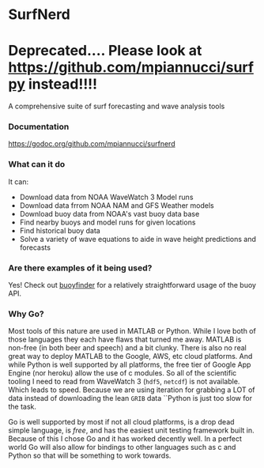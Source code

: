 # SurfNerd

# Deprecated.... Please look at https://github.com/mpiannucci/surfpy instead!!!!

A comprehensive suite of surf forecasting and wave analysis tools

### Documentation

https://godoc.org/github.com/mpiannucci/surfnerd

### What can it do

It can:

* Download data from NOAA WaveWatch 3 Model runs
* Download data frrom NOAA NAM and GFS Weather models
* Download buoy data from NOAA's vast buoy data base
* Find nearby buoys and model runs for given locations
* Find historical buoy data
* Solve a variety of wave equations to aide in wave height predictions and forecasts

### Are there examples of it being used? 

Yes! Check out [buoyfinder](https://buoyfinder.appspot.com) for a relatively straightforward usage of the buoy API.

### Why Go?

Most tools of this nature are used in MATLAB or Python. While I love both of those languages they each have flaws that turned me away. MATLAB is non-free (in both beer and speech) and a bit clunky. There is also no real great way to deploy MATLAB to the Google, AWS, etc cloud platforms. And while Python is well supported by all platforms, the free tier of Google App Engine (nor heroku) allow the use of c modules. So all of the scientific tooling I need to read from WaveWatch 3 (`hdf5`, `netcdf`) is not available. Which leads to speed. Because we are using iteration for grabbing a LOT of data instead of downloading the lean `GRIB` data ``Python is just too slow for the task.

Go is well supported by most if not all cloud platforms, is a drop dead simple language, is *free*, and has the easiest unit testing framework built in. Because of this I chose Go and it has worked decently well. In a perfect world Go will also allow for bindings to other languages such as c and Python so that will be something to work towards.
